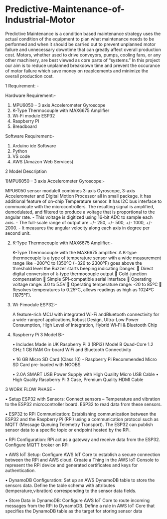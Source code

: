 # Predictive-Maintenance-of-Industrial-Motor
Predictive Maintenance is a condition based maintenance strategy uses the actual condition of the equipment to plan what maintenance needs to be performed and when it should be carried out to prevent unplanned motor failure and unnecessary downtime that can greatly affect overall production cost.
Motors, whether used to drive conveyors, pumps, cooling fans, or any other machinery, are best viewed as core parts of “systems.” 
In this project our aim is to reduce unplanned breakdown time and prevent the occurance of motor failure which save money on reaplcements and minimize the overall production cost.

1 Requirement: -

Hardware Requirement:-
1)    MPU6050 – 3 axis Accelerometer Gyroscope 
2)    K-Type Thermocouple with MAX6675 Amplifier
3)    Wi-Fi module ESP32
4)    Raspberry PI
5)    Breadboard


 Software Requirement:-
1) Arduino ide Software
2) Python
3) VS code
4) AWS (Amazon Web Services)

2 Model Description

  1)MPU6050 – 3 axis Accelerometer Gyroscope:-

  MPU6050 sensor moduleIt combines 3-axis Gyroscope, 3-axis Accelerometer and Digital Motion Processor all in small package. it has         
  additional feature of on-chip Temperature sensor. It has I2C bus interface to communicate with the microcontrollers.
    The resulting signal is amplified, demodulated, and filtered to produce a voltage that is proportional to the angular rate.
    -  This voltage is digitized using 16-bit ADC to sample each axis.
    -  The full-scale range of output are +/- 250, +/- 500, +/- 1000, +/- 2000.
    -  It measures the angular velocity along each axis in degree per second unit.


2) K-Type Thermocouple with MAX6675 Amplifier:-

      K-Type Thermocouple with the MAX6675 amplifier. A K-type thermocouple is a type of temperature sensor with a wide measurement range like 
      −200ºC to 1350ºC (−326 to 2300ºF) goes above the threshold level the Buzzer starts beeping indicating Danger.
      	Direct digital conversion of k-type thermocouple output
      	Cold-junction compensation
      	Simple SPI-compatible serial interface
      	Operating voltage range: 3.0 to 5.5V
      	Operating temperature range: -20 to 85ºC
      	Resolves temperatures to 0.25ºC, allows readings as high as 1024ºC (1875ºF).

3) Wi-Fimodule ESP32:-

      A feature-rich MCU with integrated Wi-Fi andBluetooth connectivity for a wide-rangeof applications,Robust Design, Ultra-Low Power 
         Consumption, High Level of Integration, Hybrid Wi-Fi & Bluetooth Chip


4) Raspberry Pi 3 Model B:-
   
    •	Includes Made in UK Raspberry Pi 3 (RPi3)
         Model B Quad-Core 1.2 GHz 1 GB RAM
         On-board WiFi and Bluetooth Connectivity
        
    •	16 GB Micro SD Card (Class 10) - Raspberry Pi
        Recommended Micro SD Card pre-loaded with NOOBS
        
   •	2.0A SMART USB Power Supply with High Quality Micro USB Cable
    •	High Quality Raspberry Pi 3 Case, Premium Quality HDMI Cable

3 WORK FLOW PHASE -

•	Setup ESP32 with Sensors: Connect sensors – Temperature and vibration to the ESP32 microcontroller board. ESP32 to read data from these sensors.

•	ESP32 to RPi Communication: Establishing communication between the ESP32 and the Raspberry Pi (RPi) using a communication protocol such as MQTT (Message Queuing Telemetry Transport). The ESP32 can publish sensor data to a specific topic or endpoint hosted by the RPi.

•	RPi Configuration: RPi act as a gateway and receive data from the ESP32. Configure MQTT broker on RPi

•	AWS IoT Setup: Configure AWS IoT Core to establish a secure connection between the RPi and AWS cloud. Create a Thing in the AWS IoT Console to represent the RPi device and generated certificates and keys for authentication.

•	DynamoDB Configuration: Set up an AWS DynamoDB table to store the sensors data. Define the table schema with attributes (temperature,vibration) corresponding to the sensor data fields.

•	Store Data in DynamoDB: Configure AWS IoT Core to route incoming messages from the RPi to DynamoDB. Define a rule in AWS IoT Core that specifies the DynamoDB table as the target for storing sensor data






